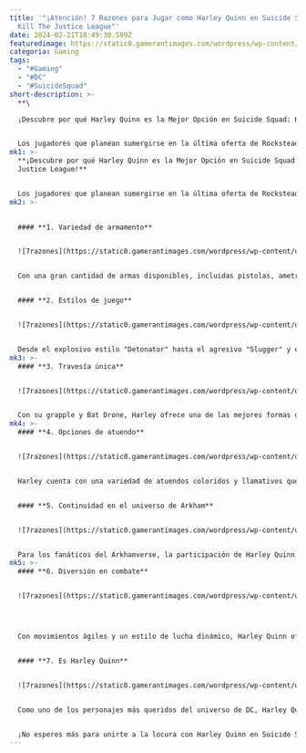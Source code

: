```yaml
---
title: '"¡Atención! 7 Razones para Jugar como Harley Quinn en Suicide Squad:
  Kill The Justice League"'
date: 2024-02-21T18:49:30.599Z
featuredimage: https://static0.gamerantimages.com/wordpress/wp-content/uploads/2024/02/suicide-squad-kill-the-justice-league-reasons-you-should-be-playing-harley-quinn.jpg?q=50&fit=contain&w=1140&h=&dpr=1.5
categoria: Gaming
tags:
  - "#Gaming"
  - "#DC"
  - "#SuicideSquad"
short-description: >-
  **\

  ¡Descubre por qué Harley Quinn es la Mejor Opción en Suicide Squad: Kill The Justice League!**


  Los jugadores que planean sumergirse en la última oferta de Rocksteady, Suicide Squad: Kill The Justice League, pueden estar luchando por decidir con qué personaje quieren aventurarse. Aunque los personajes son intercambiables en cualquier momen
mk1: >-
  **¡Descubre por qué Harley Quinn es la Mejor Opción en Suicide Squad: Kill The
  Justice League!**


  Los jugadores que planean sumergirse en la última oferta de Rocksteady, Suicide Squad: Kill The Justice League, pueden estar luchando por decidir con qué personaje quieren aventurarse. Aunque los personajes son intercambiables en cualquier momento en el juego en solitario, cada uno juega de manera diferente, por lo que encontrar al personaje adecuado puede ser crucial.
mk2: >-
  

  #### **1. Variedad de armamento**


  ![7razones](https://static0.gamerantimages.com/wordpress/wp-content/uploads/2024/02/mixcollage-18-feb-2024-12-21-am-2949.jpg "7razones")


  Con una gran cantidad de armas disponibles, incluidas pistolas, ametralladoras ligeras y armas pesadas, Harley Quinn ofrece una amplia gama de opciones de combate para adaptarse a diferentes estilos de juego.


  #### **2. Estilos de juego**


  ![7razones](https://static0.gamerantimages.com/wordpress/wp-content/uploads/2024/02/best-talents-for-harley-quinn.jpg "7razones")


  Desde el explosivo estilo "Detonator" hasta el agresivo "Slugger" y el móvil "Run-N-Gunner", las opciones de talento de Harley permiten a los jugadores personalizar su experiencia de juego según sus preferencias.
mk3: >-
  #### **3. Travesía única**


  ![7razones](https://static0.gamerantimages.com/wordpress/wp-content/uploads/2024/02/mixcollage-18-feb-2024-12-50-am-6994.jpg "7razones")


  Con su grapple y Bat Drone, Harley ofrece una de las mejores formas de atravesar el mundo abierto de Metrópolis, proporcionando una experiencia de movimiento fluida y emocionante.
mk4: >-
  #### **4. Opciones de atuendo**


  ![7razones](https://static0.gamerantimages.com/wordpress/wp-content/uploads/2024/02/mixcollage-18-feb-2024-12-29-am-1983.jpg "7razones")


  Harley cuenta con una variedad de atuendos coloridos y llamativos que le permiten a los jugadores personalizar su apariencia mientras causan estragos en la ciudad.


  #### **5. Continuidad en el universo de Arkham**


  ![7razones](https://static0.gamerantimages.com/wordpress/wp-content/uploads/2024/02/arkhamverse-harley-quinn.jpg "7razones")


  Para los fanáticos del Arkhamverse, la participación de Harley Quinn en el juego ofrece una conexión emocionante con los eventos y personajes de los juegos anteriores, agregando una capa adicional de profundidad a su historia.
mk5: >-
  #### **6. Diversión en combate**


  ![7razones](https://static0.gamerantimages.com/wordpress/wp-content/uploads/2024/01/suicide-squad-early-access-bug.jpg "7razones")




  Con movimientos ágiles y un estilo de lucha dinámico, Harley Quinn ofrece encuentros de combate llenos de caos y diversión, siendo una opción ideal para aquellos que buscan una experiencia emocionante en el campo de batalla.


  #### **7. Es Harley Quinn**


  ![7razones](https://static0.gamerantimages.com/wordpress/wp-content/uploads/2024/02/it-s-harley-quinn.jpg "7razones")


  Como uno de los personajes más queridos del universo de DC, Harley Quinn ofrece una experiencia de juego única y llena de personalidad que seguramente deleitará a los fans de la serie.


  ¡No esperes más para unirte a la locura con Harley Quinn en Suicide Squad: Kill The Justice League!
---
```


